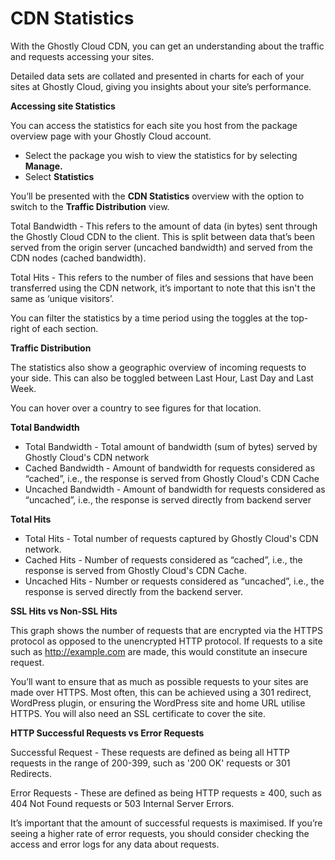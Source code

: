 # CDN Statistics

With the Ghostly Cloud CDN, you can get an understanding about the traffic and requests accessing your sites.

Detailed data sets are collated and presented in charts for each of your sites at Ghostly Cloud, giving you insights about your site’s performance.

**Accessing site Statistics**

You can access the statistics for each site you host from the package overview page with your Ghostly Cloud account.

* Select the package you wish to view the statistics for by selecting **Manage.**
* Select **Statistics**

You’ll be presented with the **CDN Statistics** overview with the option to switch to the **Traffic Distribution** view.

Total Bandwidth -  This refers to the amount of data (in bytes) sent through the Ghostly Cloud CDN to the client. This is split between data that’s been served from the origin server (uncached bandwidth) and served from the CDN nodes (cached bandwidth).

Total Hits - This refers to the number of files and sessions that have been transferred using the CDN network, it’s important to note that this isn't the same as ‘unique visitors’.

You can filter the statistics by a time period using the toggles at the top-right of each section.

&#x20;

**Traffic Distribution**

The statistics also show a geographic overview of incoming requests to your side. This can also be toggled between Last Hour, Last Day and Last Week.

You can hover over a country to see figures for that location.

&#x20;

**Total Bandwidth**

* Total Bandwidth - Total amount of bandwidth (sum of bytes) served by Ghostly Cloud's CDN network
* Cached Bandwidth - Amount of bandwidth for requests considered as “cached”, i.e., the response is served from Ghostly Cloud's CDN Cache
* Uncached Bandwidth - Amount of bandwidth for requests considered as “uncached”, i.e., the response is served directly from backend server

&#x20;

**Total Hits**

* Total Hits - Total number of requests captured by Ghostly Cloud's CDN network.
* Cached Hits - Number of requests considered as “cached”, i.e., the response is served from Ghostly Cloud's CDN Cache.
* Uncached Hits _-_ Number or requests considered as “uncached”, i.e., the response is served directly from the backend server.

&#x20;

**SSL Hits vs Non-SSL Hits**

This graph shows the number of requests that are encrypted via the HTTPS protocol as opposed to the unencrypted HTTP protocol. If requests to a site such as http://example.com are made, this would constitute an insecure request.&#x20;

You’ll want to ensure that as much as possible requests to your sites are made over HTTPS. Most often, this can be achieved using a 301 redirect, WordPress plugin, or ensuring the WordPress site and home URL utilise HTTPS. You will also need an SSL certificate to cover the site.&#x20;

&#x20;

**HTTP Successful Requests vs Error Requests**

Successful Request - These requests are defined as being all HTTP requests in the range of 200-399, such as '200 OK' requests or 301 Redirects.

Error Requests  - These are defined as being HTTP requests ≥ 400, such as 404 Not Found requests or 503 Internal Server Errors.&#x20;

It’s important that the amount of successful requests is maximised. If you’re seeing a higher rate of error requests, you should consider checking the access and error logs for any data about requests.
